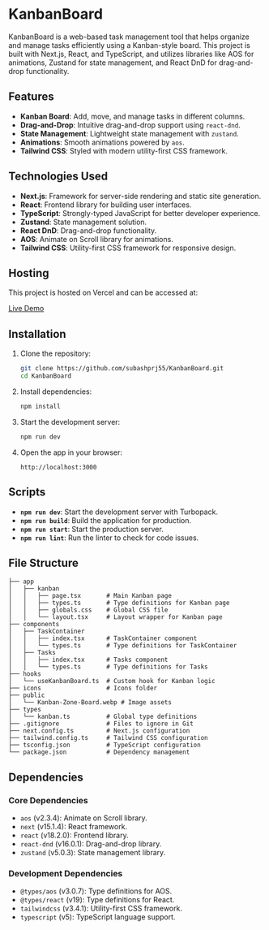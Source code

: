 # KanbanBoard

KanbanBoard is a web-based task management tool that helps organize and manage tasks efficiently using a Kanban-style board. This project is built with Next.js, React, and TypeScript, and utilizes libraries like AOS for animations, Zustand for state management, and React DnD for drag-and-drop functionality.

## Features

- **Kanban Board**: Add, move, and manage tasks in different columns.
- **Drag-and-Drop**: Intuitive drag-and-drop support using `react-dnd`.
- **State Management**: Lightweight state management with `zustand`.
- **Animations**: Smooth animations powered by `aos`.
- **Tailwind CSS**: Styled with modern utility-first CSS framework.

## Technologies Used

- **Next.js**: Framework for server-side rendering and static site generation.
- **React**: Frontend library for building user interfaces.
- **TypeScript**: Strongly-typed JavaScript for better developer experience.
- **Zustand**: State management solution.
- **React DnD**: Drag-and-drop functionality.
- **AOS**: Animate on Scroll library for animations.
- **Tailwind CSS**: Utility-first CSS framework for responsive design.

## Hosting

This project is hosted on Vercel and can be accessed at:

[Live Demo](https://kanban-board-jade-omega.vercel.app/kanban)

## Installation

1. Clone the repository:

   ```bash
   git clone https://github.com/subashprj55/KanbanBoard.git
   cd KanbanBoard
   ```

2. Install dependencies:

   ```bash
   npm install
   ```

3. Start the development server:

   ```bash
   npm run dev
   ```

4. Open the app in your browser:

   ```
   http://localhost:3000
   ```

## Scripts

- **`npm run dev`**: Start the development server with Turbopack.
- **`npm run build`**: Build the application for production.
- **`npm run start`**: Start the production server.
- **`npm run lint`**: Run the linter to check for code issues.

## File Structure

```plaintext
├── app
│   ├── kanban
│   │   ├── page.tsx       # Main Kanban page
│   │   ├── types.ts       # Type definitions for Kanban page
│   │   ├── globals.css    # Global CSS file
│   │   └── layout.tsx     # Layout wrapper for Kanban page
├── components
│   ├── TaskContainer
│   │   ├── index.tsx      # TaskContainer component
│   │   └── types.ts       # Type definitions for TaskContainer
│   ├── Tasks
│   │   ├── index.tsx      # Tasks component
│   │   └── types.ts       # Type definitions for Tasks
├── hooks
│   └── useKanbanBoard.ts  # Custom hook for Kanban logic
├── icons                  # Icons folder
├── public
│   └── Kanban-Zone-Board.webp # Image assets
├── types
│   └── kanban.ts          # Global type definitions
├── .gitignore             # Files to ignore in Git
├── next.config.ts         # Next.js configuration
├── tailwind.config.ts     # Tailwind CSS configuration
├── tsconfig.json          # TypeScript configuration
└── package.json           # Dependency management
```

## Dependencies

### Core Dependencies

- `aos` (v2.3.4): Animate on Scroll library.
- `next` (v15.1.4): React framework.
- `react` (v18.2.0): Frontend library.
- `react-dnd` (v16.0.1): Drag-and-drop library.
- `zustand` (v5.0.3): State management library.

### Development Dependencies

- `@types/aos` (v3.0.7): Type definitions for AOS.
- `@types/react` (v19): Type definitions for React.
- `tailwindcss` (v3.4.1): Utility-first CSS framework.
- `typescript` (v5): TypeScript language support.
